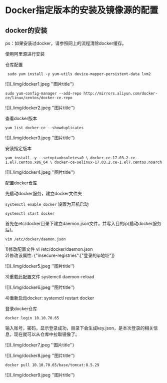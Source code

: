 #  Docker指定版本的安装及镜像源的配置

## docker的安装

ps：如果安装过docker，请参照网上的流程清除docker缓存。  

使用阿里源进行安装  

仓库配置  

` sudo yum install -y yum-utils device-mapper-persistent-data lvm2`

![](./img/docker1.jpeg ''图片title'')

`sudo yum-config-manager --add-repo http://mirrors.aliyun.com/docker-ce/linux/centos/docker-ce.repo`

![](./img/docker2.jpeg ''图片title'')

查看docker版本

`yum list docker-ce --showduplicates`

![](./img/docker3.jpeg ''图片title'')

 安装指定版本

`yum install -y --setopt=obsoletes=0 \
   docker-ce-17.03.2.ce-1.el7.centos.x86_64 \
   docker-ce-selinux-17.03.2.ce-1.el7.centos.noarch`

![](./img/docker4.jpeg ''图片title'')

 配置docker仓库

 先启动docker服务，建立docker文件夹

`systemctl enable docker` 设置为开机启动

`systemctl start docker`

 首先在etc/docker目录下建立daemon.json文件，并写入目的ip(启动docker服务后)。

`vim /etc/docker/daemon.json`

1)修改配置文件 vi /etc/docker/daemon.json  
2)修改该属性: {"insecure-registries":["登录的ip地址"]}  

![](./img/docker5.jpeg ''图片title'')  

3)重载此配置文件 systemctl daemon-reload  

![](./img/docker6.jpeg ''图片title'')    

 4)重新启动docker: systemctl restart docker    



 登录docker仓库

`docker login 10.10.70.65`

 输入账号，密码，显示登录成功，目录下会生成key.json，是本次登录的相关信息，现在就可以从仓库中拉取镜像了。  

![](./img/docker7.jpeg ''图片title'')

![](./img/docker8.jpeg ''图片title'')

`docker pull 10.10.70.65/base/tomcat:8.5.29`

![](./img/docker9.jpeg ''图片title'')